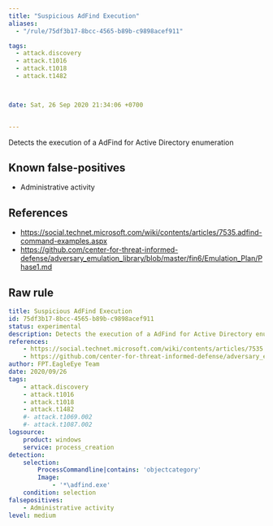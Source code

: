 ```yaml
---
title: "Suspicious AdFind Execution"
aliases:
  - "/rule/75df3b17-8bcc-4565-b89b-c9898acef911"

tags:
  - attack.discovery
  - attack.t1016
  - attack.t1018
  - attack.t1482



date: Sat, 26 Sep 2020 21:34:06 +0700


---
```


Detects the execution of a AdFind for Active Directory enumeration

<!--more-->


## Known false-positives

* Administrative activity



## References

* https://social.technet.microsoft.com/wiki/contents/articles/7535.adfind-command-examples.aspx
* https://github.com/center-for-threat-informed-defense/adversary_emulation_library/blob/master/fin6/Emulation_Plan/Phase1.md


## Raw rule
```yaml
title: Suspicious AdFind Execution
id: 75df3b17-8bcc-4565-b89b-c9898acef911
status: experimental
description: Detects the execution of a AdFind for Active Directory enumeration 
references:
    - https://social.technet.microsoft.com/wiki/contents/articles/7535.adfind-command-examples.aspx
    - https://github.com/center-for-threat-informed-defense/adversary_emulation_library/blob/master/fin6/Emulation_Plan/Phase1.md
author: FPT.EagleEye Team
date: 2020/09/26
tags:
    - attack.discovery
    - attack.t1016
    - attack.t1018
    - attack.t1482
    #- attack.t1069.002
    #- attack.t1087.002
logsource:
    product: windows
    service: process_creation
detection:
    selection:
        ProcessCommandline|contains: 'objectcategory'
        Image: 
            - '*\adfind.exe'
    condition: selection
falsepositives:
    - Administrative activity
level: medium

```
